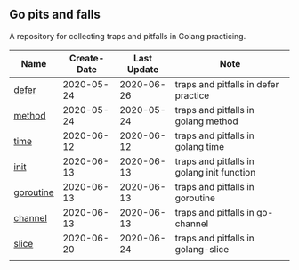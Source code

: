 ## Go pits and falls

A repository for collecting traps and pitfalls in Golang practicing.

| Name                                                         | Create-Date | Last Update | Note                                       |
| ------------------------------------------------------------ | ----------- | ----------- | ------------------------------------------ |
| [defer](https://github.com/JasonkayZK/go_pits_and_falls/tree/defer) | 2020-05-24  | 2020-06-26  | traps and pitfalls in defer practice       |
| [method](https://github.com/JasonkayZK/go_pits_and_falls/tree/method) | 2020-05-24  | 2020-05-24  | traps and pitfalls in golang method        |
| [time](https://github.com/JasonkayZK/go_traps_and_pitfalls/tree/time) | 2020-06-12  | 2020-06-12  | traps and pitfalls in golang time          |
| [init](https://github.com/JasonkayZK/go_traps_and_pitfalls/tree/init) | 2020-06-13  | 2020-06-13  | traps and pitfalls in golang init function |
| [goroutine](https://github.com/JasonkayZK/go_traps_and_pitfalls/tree/goroutine) | 2020-06-13  | 2020-06-13  | traps and pitfalls in goroutine            |
| [channel](https://github.com/JasonkayZK/go_traps_and_pitfalls/tree/channel) | 2020-06-13  | 2020-06-13  | traps and pitfalls in go-channel           |
| [slice](https://github.com/JasonkayZK/go_traps_and_pitfalls/tree/slice) | 2020-06-20  | 2020-06-24 | traps and pitfalls in golang-slice         |
|                                                              |             |             |                                            |


